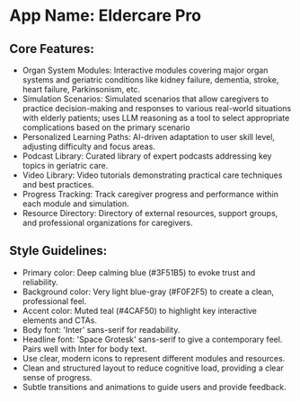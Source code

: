 # **App Name**: Eldercare Pro

## Core Features:

- Organ System Modules: Interactive modules covering major organ systems and geriatric conditions like kidney failure, dementia, stroke, heart failure, Parkinsonism, etc.
- Simulation Scenarios: Simulated scenarios that allow caregivers to practice decision-making and responses to various real-world situations with elderly patients; uses LLM reasoning as a tool to select appropriate complications based on the primary scenario
- Personalized Learning Paths: AI-driven adaptation to user skill level, adjusting difficulty and focus areas.
- Podcast Library: Curated library of expert podcasts addressing key topics in geriatric care.
- Video Library: Video tutorials demonstrating practical care techniques and best practices.
- Progress Tracking: Track caregiver progress and performance within each module and simulation.
- Resource Directory: Directory of external resources, support groups, and professional organizations for caregivers.

## Style Guidelines:

- Primary color: Deep calming blue (#3F51B5) to evoke trust and reliability.
- Background color: Very light blue-gray (#F0F2F5) to create a clean, professional feel.
- Accent color: Muted teal (#4CAF50) to highlight key interactive elements and CTAs.
- Body font: 'Inter' sans-serif for readability.
- Headline font: 'Space Grotesk' sans-serif to give a contemporary feel. Pairs well with Inter for body text.
- Use clear, modern icons to represent different modules and resources.
- Clean and structured layout to reduce cognitive load, providing a clear sense of progress.
- Subtle transitions and animations to guide users and provide feedback.